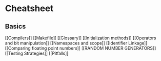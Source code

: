 # Cheatsheet
## Basics
[[Compilers]]
[[Makefile]]
[[Glossary]]
[[Initialization methods]]
[[Operators and bit manipulation]]
[[Namespaces and scope]]
[[Identifier Linkage]]
[[Comparing floating point numbers]]
[[RANDOM NUMBER GENERATORS]]
[[Testing Strategies]]
[[Pitfalls]]
